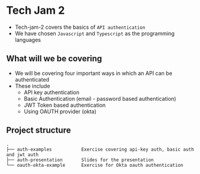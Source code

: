 # Tech Jam 2

-   Tech-jam-2 covers the basics of `API authentication`
-   We have chosen `Javascript` and `Typescript` as the programming languages

## What will we be covering

-   We will be covering four important ways in which an API can be authenticated
-   These include
    -   API key authentication
    -   Basic Authentication (email - password based authentication)
    -   JWT Token based authentication
    -   Using OAUTH provider (okta)

## Project structure

```
.
├── auth-examples           Exercise covering api-key auth, basic auth and jwt auth
├── auth-presentation       Slides for the presentation
└── oauth-okta-example      Exercise for Okta oauth authentication
```
